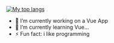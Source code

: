 [![My top langs](https://github-readme-stats.vercel.app/api/top-langs/?username=IgliCela&theme=gotham&layout=compact&langs_count=8)](https://github.com/anuraghazra/github-readme-stats)

- 🔭 I’m currently working on  a Vue App
- 🌱 I’m currently learning Vue...
- ⚡ Fun fact: i like programming

